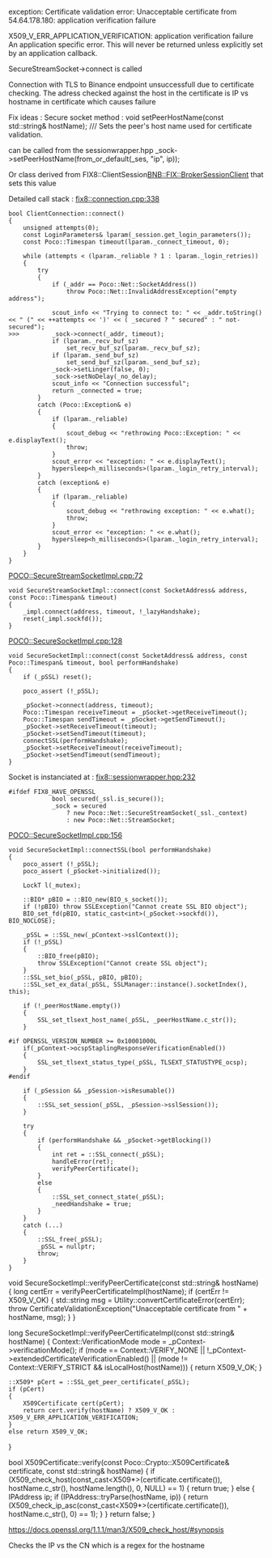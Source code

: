 
exception: Certificate validation error: Unacceptable certificate from 54.64.178.180: application verification failure


X509_V_ERR_APPLICATION_VERIFICATION: application verification failure
An application specific error. 
This will never be returned unless explicitly set by an application callback.

SecureStreamSocket->connect is called


Connection with TLS to Binance endpoint unsuccessfull due to certificate checking.
The adress checked against the host in the certificate is IP vs hostname in certificate which causes failure

Fix ideas : 
Secure socket method : 
	void setPeerHostName(const std::string& hostName);
		/// Sets the peer's host name used for certificate validation.

can be called from the sessionwrapper.hpp
_sock->setPeerHostName(from_or_default(_ses, "ip", ip));

Or class derived from FIX8::ClientSession<BNB::FIX::BrokerSessionClient> that sets this value

Detailed call stack :
<fix8::connection.cpp:338>
```
bool ClientConnection::connect()
{
	unsigned attempts(0);
	const LoginParameters& lparam(_session.get_login_parameters());
	const Poco::Timespan timeout(lparam._connect_timeout, 0);

	while (attempts < (lparam._reliable ? 1 : lparam._login_retries))
	{
		try
		{
			if (_addr == Poco::Net::SocketAddress())
				throw Poco::Net::InvalidAddressException("empty address");

			scout_info << "Trying to connect to: " << _addr.toString() << " (" << ++attempts << ')' << ( _secured ? " secured" : " not-secured");
>>>			_sock->connect(_addr, timeout);
			if (lparam._recv_buf_sz)
				set_recv_buf_sz(lparam._recv_buf_sz);
			if (lparam._send_buf_sz)
				set_send_buf_sz(lparam._send_buf_sz);
			_sock->setLinger(false, 0);
			_sock->setNoDelay(_no_delay);
			scout_info << "Connection successful";
			return _connected = true;
		}
		catch (Poco::Exception& e)
		{
			if (lparam._reliable)
			{
				scout_debug << "rethrowing Poco::Exception: " << e.displayText();
				throw;
			}
			scout_error << "exception: " << e.displayText();
			hypersleep<h_milliseconds>(lparam._login_retry_interval);
		}
		catch (exception& e)
		{
			if (lparam._reliable)
			{
				scout_debug << "rethrowing exception: " << e.what();
				throw;
			}
			scout_error << "exception: " << e.what();
			hypersleep<h_milliseconds>(lparam._login_retry_interval);
		}
	}
}
```
<POCO::SecureStreamSocketImpl.cpp:72>
```
void SecureStreamSocketImpl::connect(const SocketAddress& address, const Poco::Timespan& timeout)
{
	_impl.connect(address, timeout, !_lazyHandshake);
	reset(_impl.sockfd());
}
```

<POCO::SecureSocketImpl.cpp:128>
```
void SecureSocketImpl::connect(const SocketAddress& address, const Poco::Timespan& timeout, bool performHandshake)
{
	if (_pSSL) reset();

	poco_assert (!_pSSL);

	_pSocket->connect(address, timeout);
	Poco::Timespan receiveTimeout = _pSocket->getReceiveTimeout();
	Poco::Timespan sendTimeout = _pSocket->getSendTimeout();
	_pSocket->setReceiveTimeout(timeout);
	_pSocket->setSendTimeout(timeout);
	connectSSL(performHandshake);
	_pSocket->setReceiveTimeout(receiveTimeout);
	_pSocket->setSendTimeout(sendTimeout);
}
```

Socket is instanciated at : <fix8::sessionwrapper.hpp:232>
```
#ifdef FIX8_HAVE_OPENSSL
			bool secured(_ssl.is_secure());
			_sock = secured
				? new Poco::Net::SecureStreamSocket(_ssl._context)
				: new Poco::Net::StreamSocket;
```


<POCO::SecureSocketImpl.cpp:156>
```
void SecureSocketImpl::connectSSL(bool performHandshake)
{
	poco_assert (!_pSSL);
	poco_assert (_pSocket->initialized());

	LockT l(_mutex);

	::BIO* pBIO = ::BIO_new(BIO_s_socket());
	if (!pBIO) throw SSLException("Cannot create SSL BIO object");
	BIO_set_fd(pBIO, static_cast<int>(_pSocket->sockfd()), BIO_NOCLOSE);

	_pSSL = ::SSL_new(_pContext->sslContext());
	if (!_pSSL)
	{
		::BIO_free(pBIO);
		throw SSLException("Cannot create SSL object");
	}
	::SSL_set_bio(_pSSL, pBIO, pBIO);
	::SSL_set_ex_data(_pSSL, SSLManager::instance().socketIndex(), this);

	if (!_peerHostName.empty())
	{
		SSL_set_tlsext_host_name(_pSSL, _peerHostName.c_str());
	}

#if OPENSSL_VERSION_NUMBER >= 0x10001000L
	if(_pContext->ocspStaplingResponseVerificationEnabled())
	{
		SSL_set_tlsext_status_type(_pSSL, TLSEXT_STATUSTYPE_ocsp);
	}
#endif

	if (_pSession && _pSession->isResumable())
	{
		::SSL_set_session(_pSSL, _pSession->sslSession());
	}

	try
	{
		if (performHandshake && _pSocket->getBlocking())
		{
			int ret = ::SSL_connect(_pSSL);
			handleError(ret);
			verifyPeerCertificate();
		}
		else
		{
			::SSL_set_connect_state(_pSSL);
			_needHandshake = true;
		}
	}
	catch (...)
	{
		::SSL_free(_pSSL);
		_pSSL = nullptr;
		throw;
	}
}
```


void SecureSocketImpl::verifyPeerCertificate(const std::string& hostName)
{
	long certErr = verifyPeerCertificateImpl(hostName);
	if (certErr != X509_V_OK)
	{
		std::string msg = Utility::convertCertificateError(certErr);
		throw CertificateValidationException("Unacceptable certificate from " + hostName, msg);
	}
}


long SecureSocketImpl::verifyPeerCertificateImpl(const std::string& hostName)
{
	Context::VerificationMode mode = _pContext->verificationMode();
	if (mode == Context::VERIFY_NONE || !_pContext->extendedCertificateVerificationEnabled() ||
	   (mode != Context::VERIFY_STRICT && isLocalHost(hostName)))
	{
		return X509_V_OK;
	}

	::X509* pCert = ::SSL_get_peer_certificate(_pSSL);
	if (pCert)
	{
		X509Certificate cert(pCert);
		return cert.verify(hostName) ? X509_V_OK : X509_V_ERR_APPLICATION_VERIFICATION;
	}
	else return X509_V_OK;
}




bool X509Certificate::verify(const Poco::Crypto::X509Certificate& certificate, const std::string& hostName)
{
	if (X509_check_host(const_cast<X509*>(certificate.certificate()), hostName.c_str(), hostName.length(), 0, NULL) == 1)
	{
		return true;
	}
	else
	{
		IPAddress ip;
		if (IPAddress::tryParse(hostName, ip))
		{
		    return (X509_check_ip_asc(const_cast<X509*>(certificate.certificate()), hostName.c_str(), 0) == 1);
		}
	}
	return false;
}



https://docs.openssl.org/1.1.1/man3/X509_check_host/#synopsis

Checks the IP vs the CN which is a regex for the hostname